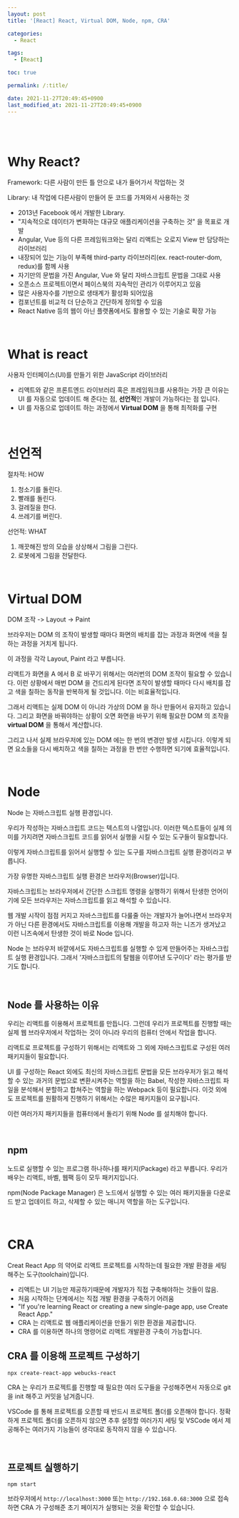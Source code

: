```yaml
---
layout: post
title: '[React] React, Virtual DOM, Node, npm, CRA'

categories:
  - React

tags:
  - [React]

toc: true

permalink: /:title/

date: 2021-11-27T20:49:45+0900
last_modified_at: 2021-11-27T20:49:45+0900
---
```


<br>
<br>

# Why React?

Framework: 다른 사람이 만든 틀 안으로 내가 들어가서 작업하는 것

Library: 내 작업에 다른사람이 만들어 둔 코드를 가져와서 사용하는 것

- 2013년 Facebook 에서 개발한 Library.
- "지속적으로 데이터가 변화하는 대규모 애플리케이션을 구축하는 것" 을 목표로 개발
- Angular, Vue 등의 다른 프레임워크와는 달리 리액트는 오로지 View 만 담당하는 라이브러리
- 내장되어 있는 기능이 부족해 third-party 라이브러리(ex. react-router-dom, redux)를 함께 사용
- 자기만의 문법을 가진 Angular, Vue 와 달리 자바스크립트 문법을 그대로 사용
- 오픈소스 프로젝트이면서 페이스북의 지속적인 관리가 이루어지고 있음
- 많은 사용자수를 기반으로 생태계가 활성화 되어있음
- 컴포넌트를 비교적 더 단순하고 간단하게 정의할 수 있음
- React Native 등의 웹이 아닌 플랫폼에서도 활용할 수 있는 기술로 확장 가능

<br>

# What is react

사용자 인터페이스(UI)를 만들기 위한 JavaScript 라이브러리

- 리액트와 같은 프론트엔드 라이브러리 혹은 프레임워크를 사용하는 가장 큰 이유는 UI 를 자동으로 업데이트 해 준다는 점, **선언적**인 개발이 가능하다는 점 입니다.
- UI 를 자동으로 업데이트 하는 과정에서 **Virtual DOM** 을 통해 최적화를 구현

<br>

# 선언적

절차적: HOW

1. 청소기를 돌린다.
2. 빨래를 돌린다.
3. 걸레질을 한다.
4. 쓰레기를 버린다.

선언적: WHAT

1. 깨끗해진 방의 모습을 상상해서 그림을 그린다.
2. 로봇에게 그림을 전달한다.

<br>

# Virtual DOM

DOM 조작 -> Layout -> Paint

브라우저는 DOM 의 조작이 발생할 때마다 화면의 배치를 잡는 과정과 화면에 색을 칠하는 과정을 거치게 됩니다.

이 과정을 각각 Layout, Paint 라고 부릅니다.

리액트가 화면을 A 에서 B 로 바꾸기 위해서는 여러번의 DOM 조작이 필요할 수 있습니다. 이런 상황에서 매번 DOM 을 건드리게 된다면 조작이 발생할 때마다 다시 배치를 잡고 색을 칠하는 동작을 반복하게 될 것입니다. 이는 비효율적입니다.

그래서 리액트는 실제 DOM 이 아니라 가상의 DOM 을 하나 만들어서 유지하고 있습니다. 그리고 화면을 바꿔야하는 상황이 오면 화면을 바꾸기 위해 필요한 DOM 의 조작을 **virtual DOM** 을 통해서 계산합니다.

그리고 나서 실제 브라우저에 있는 DOM 에는 한 번의 변경만 발생 시킵니다. 이렇게 되면 요소들을 다시 배치하고 색을 칠하는 과정을 한 번만 수행하면 되기에 효율적입니다.

<br>

# Node

Node 는 자바스크립트 실행 환경입니다.

우리가 작성하는 자바스크립트 코드는 텍스트의 나열입니다. 이러한 텍스트들이 실제 의미를 가지려면 자바스크립트 코드를 읽어서 실행을 시킬 수 있는 도구들이 필요합니다.

이렇게 자바스크립트를 읽어서 실행할 수 있는 도구를 자바스크립트 실행 환경이라고 부릅니다.

가장 유명한 자바스크립트 실행 환경은 브라우저(Browser)입니다.

자바스크립트는 브라우저에서 간단한 스크립트 명령을 실행하기 위해서 탄생한 언어이기에 모든 브라우저는 자바스크립트를 읽고 해석할 수 있습니다.

웹 개발 시작이 점점 커지고 자바스크립트를 다룰줄 아는 개발자가 늘어나면서 브라우저가 아닌 다른 환경에서도 자바스크립트를 이용해 개발을 하고자 하는 니즈가 생겨났고 이런 니즈속에서 탄생한 것이 바로 Node 입니다.

Node 는 브라우저 바깥에서도 자바스크립트를 실행할 수 있게 만들어주는 자바스크립트 실행 환경입니다. 그래서 '자바스크립트의 탈웹을 이루어낸 도구이다' 라는 평가를 받기도 합니다.

<br>

## Node 를 사용하는 이유

우리는 리액트를 이용해서 프로젝트를 만듭니다. 그런데 우리가 프로젝트를 진행할 때는 실제 웹 브라우저에서 작업하는 것이 아니라 우리의 컴퓨터 안에서 작업을 합니다.

리액트로 프로젝트를 구성하기 위해서는 리액트와 그 외에 자바스크립트로 구성된 여러 패키지들이 필요합니다.

UI 를 구성하는 React 외에도 최신의 자바스크립트 문법을 모든 브라우저가 읽고 해석할 수 있는 과거의 문법으로 변환시켜주는 역할을 하는 Babel, 작성한 자바스크립트 파일을 분석해서 분할하고 합쳐주는 역할을 하는 Webpack 등이 필요합니다. 이것 외에도 프로젝트를 원활하게 진행하기 위해서는 수많은 패키지들이 요구됩니다.

이런 여러가지 패키지들을 컴퓨터에서 돌리기 위해 Node 를 설치해야 합니다.

<br>

## npm

노드로 실행할 수 있는 프로그램 하나하나를 패키지(Package) 라고 부릅니다. 우리가 배우는 리액트, 바벨, 웹팩 등이 모두 패키지입니다.

npm(Node Package Manager) 은 노드에서 실행할 수 있는 여러 패키지들을 다운로드 받고 업데이트 하고, 삭제할 수 있는 매니저 역할을 하는 도구입니다.

<br>

# CRA

Creat React App 의 약어로 리액트 프로젝트를 시작하는데 필요한 개발 환경을 세팅 해주는 도구(toolchain)입니다.

- 리액트는 UI 기능만 제공하기때문에 개발자가 직접 구축해야하는 것들이 많음.
- 처음 시작하는 단계에서는 직접 개발 환경을 구축하기 어려움
- "If you're learning React or creating a new single-page app, use Create React App."
- CRA 는 리액트로 웹 애플리케이션을 만들기 위한 환경을 제공합니다.
- CRA 를 이용하면 하나의 명령어로 리액트 개발환경 구축이 가능합니다.

## CRA 를 이용해 프로젝트 구성하기

```
npx create-react-app webucks-react
```

CRA 는 우리가 프로젝트를 진행할 때 필요한 여러 도구들을 구성해주면서 자동으로 git 을 init 해주고 커밋을 남겨줍니다.

VSCode 를 통해 프로젝트를 오픈할 때 반드시 프로젝트 폴더를 오픈해야 합니다. 정확하게 프로젝트 폴더를 오픈하지 않으면 추후 설정할 여러가지 세팅 및 VSCode 에서 제공해주는 여러가지 기능들이 생각대로 동작하지 않을 수 있습니다.

<br>

## 프로젝트 실행하기

```
npm start
```

브라우저에서 `http://localhost:3000` 또는 `http://192.168.0.68:3000` 으로 접속하면 CRA 가 구성해준 초기 페이지가 실행되는 것을 확인할 수 있습니다.

<br>
